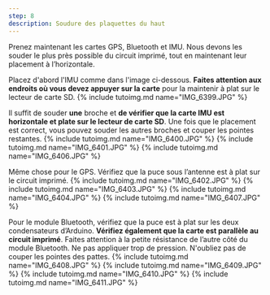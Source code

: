 ```yaml
---
step: 8
description: Soudure des plaquettes du haut
---
```


Prenez maintenant les cartes GPS, Bluetooth et IMU. Nous devons les souder le plus près possible du circuit imprimé, tout en maintenant leur placement à l’horizontale.

Placez d'abord l'IMU comme dans l'image ci-dessous. **Faites attention aux endroits où vous devez appuyer sur la carte** pour la maintenir à plat sur le lecteur de carte SD.
{% include tutoimg.md name="IMG_6399.JPG" %}

Il suffit de souder **une** broche et **de vérifier que la carte IMU est horizontale et plate sur le lecteur de carte SD**. Une fois que le placement est correct, vous pouvez souder les autres broches et couper les pointes restantes.
{% include tutoimg.md name="IMG_6400.JPG" %}
{% include tutoimg.md name="IMG_6401.JPG" %}
{% include tutoimg.md name="IMG_6406.JPG" %}

Même chose pour le GPS. Vérifiez que la puce sous l’antenne est à plat sur le circuit imprimé.
{% include tutoimg.md name="IMG_6402.JPG" %}
{% include tutoimg.md name="IMG_6403.JPG" %}
{% include tutoimg.md name="IMG_6404.JPG" %}
{% include tutoimg.md name="IMG_6407.JPG" %}

Pour le module Bluetooth, vérifiez que la puce est à plat sur les deux condensateurs d’Arduino. **Vérifiez également que la carte est parallèle au circuit imprimé**. Faites attention à la petite résistance de l’autre côté du module Bluetooth. Ne pas appliquer trop de pression. N'oubliez pas de couper les pointes des pattes.
{% include tutoimg.md name="IMG_6408.JPG" %}
{% include tutoimg.md name="IMG_6409.JPG" %}
{% include tutoimg.md name="IMG_6410.JPG" %}
{% include tutoimg.md name="IMG_6411.JPG" %}

